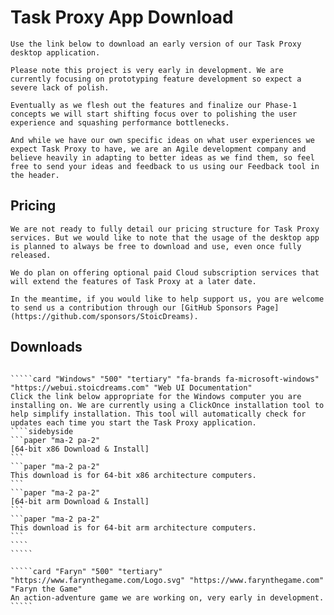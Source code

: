 # Task Proxy App Download

```quote "primary"
Use the link below to download an early version of our Task Proxy desktop application.
```

```quote "warning"
Please note this project is very early in development. We are currently focusing on prototyping feature development so expect a severe lack of polish.

Eventually as we flesh out the features and finalize our Phase-1 concepts we will start shifting focus over to polishing the user experience and squashing performance bottlenecks.

And while we have our own specific ideas on what user experiences we expect Task Proxy to have, we are an Agile development company and believe heavily in adapting to better ideas as we find them, so feel free to send your ideas and feedback to us using our Feedback tool in the header.
```

## Pricing

```section
We are not ready to fully detail our pricing structure for Task Proxy services. But we would like to note that the usage of the desktop app is planned to always be free to download and use, even once fully released.

We do plan on offering optional paid Cloud subscription services that will extend the features of Task Proxy at a later date.

In the meantime, if you would like to help support us, you are welcome to send us a contribution through our [GitHub Sponsors Page](https://github.com/sponsors/StoicDreams).
```

## Downloads

``````cards

`````card "Windows" "500" "tertiary" "fa-brands fa-microsoft-windows" "https://webui.stoicdreams.com" "Web UI Documentation"
Click the link below appropriate for the Windows computer you are installing on. We are currently using a ClickOnce installation tool to help simplify installation. This tool will automatically check for updates each time you start the Task Proxy application.
````sidebyside
```paper "ma-2 pa-2"
[64-bit x86 Download & Install]
```
```paper "ma-2 pa-2"
This download is for 64-bit x86 architecture computers.
```
```paper "ma-2 pa-2"
[64-bit arm Download & Install]
```
```paper "ma-2 pa-2"
This download is for 64-bit arm architecture computers.
```
````
`````

`````card "Faryn" "500" "tertiary" "https://www.farynthegame.com/Logo.svg" "https://www.farynthegame.com" "Faryn the Game"
An action-adventure game we are working on, very early in development.
`````

``````

```section

```

```section

```
